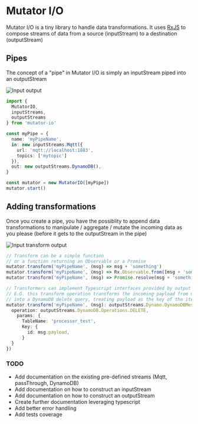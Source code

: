 # Mutator I/O

Mutator I/O is a tiny library to handle data transformations. It uses [RxJS](https://github.com/Reactive-Extensions/RxJS) to compose streams of data from a source (inputStream) to a destination (outputStream)

## Pipes
The concept of a "pipe" in Mutator I/O is simply an inputStream piped into an outputStream

![Input output](../master/doc/assets/input-output.png?raw=true)

```typescript
import {
  MutatorIO,
  inputStreams,
  outputStreams
} from 'mutator-io'

const myPipe = {
  name: 'myPipeName',
  in: new inputStreams.Mqtt({
    url: 'mqtt://localhost:1883',
    topics: ['mytopic']
  }),
  out: new outputStreams.DynamoDB(),
}

const mutator = new MutatorIO([myPipe])
mutator.start()
```

## Adding transformations
Once you create a pipe, you have the possiblity to append data transformations to manipulate / aggregate / mutate the incoming data as you please (before it gets to the outputStream in the pipe)

![Input transform output](../master/doc/assets/input-transform-output.png?raw=true)

```typescript
// Transform can be a simple function
// or a function returning an Observable or a Promise
mutator.transform('myPipeName', (msg) => msg + 'something')
mutator.transform('myPipeName', (msg) => Rx.Observable.from([msg + 'something']))
mutator.transform('myPipeName', (msg) => Promise.resolve(msg + 'something else delayed'))

// Transformers can implement Typescript interfaces provided by output Streams
// E.G. this transform operation transforms the incoming payload from myPipeName
// into a DynamoDB delete query, treating payload as the key of the item to delete
mutator.transform('myPipeName', (msg): outputStreams.Dynamo.DynamoDBMessage => {
  operation: outputStreams.DynamoDB.Operations.DELETE,
    params: {
      TableName: 'processor_test',
      Key: {
        id: msg.payload,
      }
  }
})
```

### TODO
  - Add documentation on the existing pre-defined streams (Mqtt, passThrough, DynamoDB)
  - Add documentation on how to construct an inputStream
  - Add documentation on how to construct an outputStream
  - Create further documentation leveraging typescript
  - Add better error handling
  - Add tests coverage
